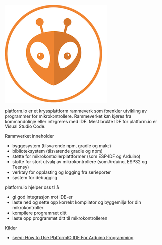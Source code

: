 
![logo](./img/platformio-logo.png)

platform.io er et kryssplattform rammeverk som forenkler utvikling av programmer for mikrokontrollere. Rammeverket kan kjøres fra kommandolinje eller integreres med IDE. Mest brukte IDE for platform.io
er Visual Studio Code.

Rammverket inneholder
 - byggesystem (tilsvarende npm, gradle og make)
 - biblioteksystem (tilsvarende gradle og npm)
 - støtte for mikrokontrollerplattformer (som ESP-IDF og Arduino)
 - støtte for stort utvalg av mikrokontrollere (som Arduino, ESP32 og Teensy)
 - verktøy for opplasting og logging fra serieporter
 - system for debugging

platform.io hjelper oss til å
 - gi god integrasjon mot IDE-er
 - laste ned og sette opp korrekt kompilator og byggemiljø for din mikrokontroller 
 - kompilere programmet ditt
 - laste opp programmet ditt til mikrokontrolleren


Kilder

* [seed: How to Use PlatformIO IDE For Arduino Programming](https://wiki.seeedstudio.com/Software-PlatformIO/)
